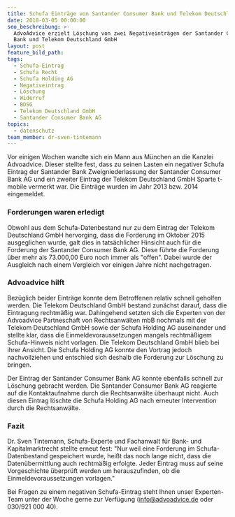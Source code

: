```yaml
---
title: Schufa Einträge von Santander Consumer Bank und Telekom Deutschland gelöscht
date: 2018-03-05 00:00:00
seo_beschreibung: >-
  AdvoAdvice erzielt Löschung von zwei Negativeinträgen der Santander Consumer
  Bank und Telekom Deutschland GmbH
layout: post
feature_bild_path:
tags:
  - Schufa-Eintrag
  - Schufa Recht
  - Schufa Holding AG
  - Negativeintrag
  - Löschung
  - Widerruf
  - BDSG
  - Telekom Deutschland GmbH
  - Santander Consumer Bank AG
topics:
  - datenschutz
team_member: dr-sven-tintemann
---
```


Vor einigen Wochen wandte sich ein Mann aus München an die Kanzlei Advoadvice. Dieser stellte fest, dass zu seinen Lasten ein negativer Schufa Eintrag der Santander Bank Zweigniederlassung der Santander Consumer Bank AG und ein zweiter Eintrag der Telekom Deutschland GmbH Sparte t-mobile vermerkt war. Die Einträge wurden im Jahr 2013 bzw. 2014 eingemeldet.

### Forderungen waren erledigt

Obwohl aus dem Schufa-Datenbestand nur zu dem Eintrag der Telekom Deutschland GmbH hervorging, dass die Forderung im Oktober 2015 ausgeglichen wurde, galt dies in tatsächlicher Hinsicht auch für die Forderung der Santander Consumer Bank AG. Diese führte die Forderung über mehr als 73.000,00 Euro noch immer als "offen". Dabei wurde der Ausgleich nach einem Vergleich vor einigen Jahre nicht nachgetragen.

### Advoadvice hilft

Bezüglich beider Einträge konnte dem Betroffenen relativ schnell geholfen werden. Die Telekom Deutschland GmbH bestand zunächst darauf, dass die Eintragung rechtmäßig war. Dahingehend setzten sich die Experten von der Advoadvice Partneschaft von Rechtsanwälten mbB nochmals mit der Telekom Deutschland GmbH sowie der Schufa Holding AG auseinander und stellte klar, dass die Einmeldevoraussetzungen mangels rechtmäßigem Schufa-Hinweis nicht vorlagen. Die Telekom Deutschland GmbH blieb bei ihrer Ansicht. Die Schufa Holding AG konnte den Vortrag jedoch nachvollziehen und entschied sich deshalb die Forderung zur Löschung zu bringen.

Der Eintrag der Santander Consumer Bank AG konnte ebenfalls schnell zur Löschung gebracht werden. Die Santander Consumer Bank AG reagierte auf die Kontaktaufnahme durch die Rechtsanwälte überhaupt nicht. Auch diesen Eintrag löschte die Schufa Holding AG nach erneuter Intervention durch die Rechtsanwälte.

### Fazit

Dr. Sven Tintemann, Schufa-Experte und Fachanwalt für Bank- und Kapitalmarktrecht stellte erneut fest: "Nur weil eine Forderung im Schufa-Datenbestand gespeichert wurde, heißt das noch lange nicht, dass die Datenübermittlung auch rechtmäßig erfolgte. Jeder Eintrag muss auf seine Vorgeschichte überprüft werden um herauszufinden, ob die Einmeldevoraussetzungen vorlagen."

Bei Fragen zu einem negativen Schufa-Eintrag steht Ihnen unser Experten-Team unter der Woche gerne zur Verfügung (info@advoadvice.de oder 030/921 000 40).